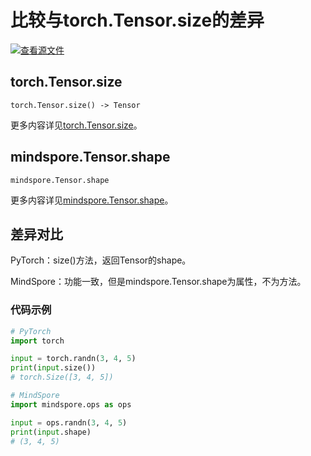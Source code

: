 # 比较与torch.Tensor.size的差异

[![查看源文件](https://mindspore-website.obs.cn-north-4.myhuaweicloud.com/website-images/r2.3.0rc2/resource/_static/logo_source.svg)](https://gitee.com/mindspore/docs/blob/r2.3.0rc2/docs/mindspore/source_zh_cn/note/api_mapping/pytorch_diff/shape.md)

## torch.Tensor.size

```text
torch.Tensor.size() -> Tensor
```

更多内容详见[torch.Tensor.size](https://pytorch.org/docs/1.8.1/tensors.html#torch.Tensor.size)。

## mindspore.Tensor.shape

```text
mindspore.Tensor.shape
```

更多内容详见[mindspore.Tensor.shape](https://www.mindspore.cn/docs/zh-CN/r2.3.0rc2/api_python/mindspore/Tensor/mindspore.Tensor.shape.html)。

## 差异对比

PyTorch：size()方法，返回Tensor的shape。

MindSpore：功能一致，但是mindspore.Tensor.shape为属性，不为方法。

### 代码示例

```python
# PyTorch
import torch

input = torch.randn(3, 4, 5)
print(input.size())
# torch.Size([3, 4, 5])

# MindSpore
import mindspore.ops as ops

input = ops.randn(3, 4, 5)
print(input.shape)
# (3, 4, 5)
```
